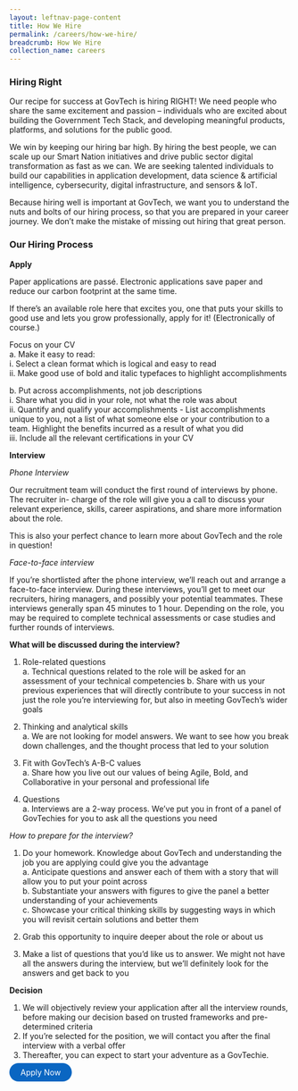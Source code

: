 ```yaml
---
layout: leftnav-page-content
title: How We Hire
permalink: /careers/how-we-hire/
breadcrumb: How We Hire
collection_name: careers
---
```


### **Hiring Right**

Our recipe for success at GovTech is hiring RIGHT! We need people who share the same excitement and passion – individuals who are excited about building the Government Tech Stack, and developing meaningful products, platforms, and solutions for the public good. 

We win by keeping our hiring bar high. By hiring the best people, we can scale up our Smart Nation initiatives and drive public sector digital transformation as fast as we can. We are seeking talented individuals to build our capabilities in application development, data science & artificial intelligence, cybersecurity, digital infrastructure, and sensors & IoT.

Because hiring well is important at GovTech, we want you to understand the nuts and bolts of our hiring process, so that you are prepared in your career journey. We don’t make the mistake of missing out hiring that great person.

### **Our Hiring Process**

**Apply**

Paper applications are passé. Electronic applications save paper and reduce our carbon footprint at the same time.

If there’s an available role here that excites you, one that puts your skills to good use and lets you grow professionally, apply for it! (Electronically of course.)

  Focus on your CV<br>
  a. Make it easy to read:<br>
    i. Select a clean format which is logical and easy to read<br>
    ii. Make good use of bold and italic typefaces to highlight accomplishments
    
  b. Put across accomplishments, not job descriptions<br>
    i. Share what you did in your role, not what the role was about<br>
    ii. Quantify and qualify your accomplishments - List accomplishments unique to you, not a list of what someone else or your contribution to a team. Highlight the benefits incurred as a result of what you did<br>
    iii. Include all the relevant certifications in your CV

**Interview**

*Phone Interview*

Our recruitment team will conduct the first round of interviews by phone. The recruiter in- charge of the role will give you a call to discuss your relevant experience, skills, career aspirations, and share more information about the role.

This is also your perfect chance to learn more about GovTech and the role in question!

*Face-to-face interview*

If you’re shortlisted after the phone interview, we’ll reach out and arrange a face-to-face interview. During these interviews, you’ll get to meet our recruiters, hiring managers, and possibly your potential teammates. These interviews generally span 45 minutes to 1 hour. Depending on the role, you may be required to complete technical assessments or case studies and further rounds of interviews.

**What will be discussed during the interview?**

1) Role-related questions<br>
  a. Technical questions related to the role will be asked for an assessment of your technical competencies<b4>
  b. Share with us your previous experiences that will directly contribute to your success in not just the role you’re interviewing for, but also in meeting GovTech’s wider goals
  
2) Thinking and analytical skills<br>
  a. We are not looking for model answers. We want to see how you break down challenges, and the thought process that led to your solution
  
3) Fit with GovTech’s A-B-C values<br>
  a. Share how you live out our values of being Agile, Bold, and Collaborative in your personal and professional life
  
4) Questions<br>
  a. Interviews are a 2-way process. We’ve put you in front of a panel of GovTechies for you to ask all the questions you need

*How to prepare for the interview?*

1) Do your homework. Knowledge about GovTech and understanding the job you are applying could give you the advantage<br>
  a. Anticipate questions and answer each of them with a story that will allow you to put your point across<br>
  b. Substantiate your answers with figures to give the panel a better understanding of your achievements<br>
  c. Showcase your critical thinking skills by suggesting ways in which you will revisit certain solutions and better them
 
2) Grab this opportunity to inquire deeper about the role or about us

3) Make a list of questions that you’d like us to answer. We might not have all the answers during the interview, but we’ll definitely look for the answers and get back to you

**Decision**

1) We will objectively review your application after all the interview rounds, before making our decision based on trusted frameworks and pre-determined criteria
2) If you’re selected for the position, we will contact you after the final interview with a verbal offer
3) Thereafter, you can expect to start your adventure as a GovTechie.

<a href="https://go.gov.sg/govtech-jobs" target="_blank" style="background-color: #0A66C2; color: white; text-decoration: none; border-radius: 100px; padding-left: 20px; padding-right: 20px; padding-top:8px; padding-bottom:8px">Apply Now</a>
